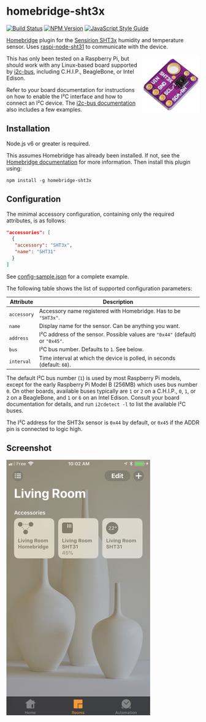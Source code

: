 # homebridge-sht3x

[![Build Status](https://travis-ci.org/arouanet/homebridge-sht3x.svg?branch=master)](https://travis-ci.org/arouanet/homebridge-sht3x)
[![NPM Version](https://img.shields.io/npm/v/homebridge-sht3x.svg)](https://www.npmjs.com/package/homebridge-sht3x)
[![JavaScript Style Guide](https://img.shields.io/badge/code_style-standard-brightgreen.svg)](https://standardjs.com)

[Homebridge](https://github.com/nfarina/homebridge#readme) plugin for the
[Sensirion SHT3x](https://www.sensirion.com/en/environmental-sensors/humidity-sensors/digital-humidity-sensors-for-various-applications/)
humidity and temperature sensor. Uses
[raspi-node-sht31](https://github.com/aphotix/raspi-node-sht31) to communicate
with the device.

<img src="images/sht31-sensor.jpg" alt="SHT31 sensor" width="150" height="150" align="right">

This has only been tested on a Raspberry Pi, but should work with any
Linux-based board supported by [i2c-bus](https://github.com/fivdi/i2c-bus),
including C.H.I.P., BeagleBone, or Intel Edison.

Refer to your board documentation for instructions on how to enable the I²C
interface and how to connect an I²C device. The
[i2c-bus documentation](https://github.com/fivdi/i2c-bus#readme) also includes a
few examples.

## Installation

Node.js v6 or greater is required.

This assumes Homebridge has already been installed. If not, see the
[Homebridge documentation](https://github.com/nfarina/homebridge#installation)
for more information. Then install this plugin using:

```
npm install -g homebridge-sht3x
```

## Configuration

The minimal accessory configuration, containing only the required attributes, is
as follows:

```json
"accessories": [
  {
   "accessory": "SHT3x",
   "name": "SHT31"
  }
]
```

See [config-sample.json](config-sample.json) for a complete example.

The following table shows the list of supported configuration parameters:

| Attribute   | Description                                                                    |
| ----------- | ------------------------------------------------------------------------------ |
| `accessory` | Accessory name registered with Homebridge. Has to be `"SHT3x"`.                |
| `name`      | Display name for the sensor. Can be anything you want.                         |
| `address`   | I²C address of the sensor. Possible values are `"0x44"` (default) or `"0x45"`. |
| `bus`       | I²C bus number. Defaults to `1`. See below.                                    |
| `interval`  | Time interval at which the device is polled, in seconds (default: `60`).       |

The default I²C bus number (`1`) is used by most Raspberry Pi models, except for
the early Raspberry Pi Model B (256MB) which uses bus number `0`. On other
boards, available buses typically are `1` or `2` on a C.H.I.P., `0`, `1`, or `2`
on a BeagleBone, and `1` or `6` on an Intel Edison. Consult your board
documentation for details, and run `i2cdetect -l` to list the available I²C
buses.

The I²C address for the SHT3x sensor is `0x44` by default, or `0x45` if the ADDR
pin is connected to logic high.

## Screenshot

<img src="images/home-app.png" alt="Home app" width="375" height="667">
